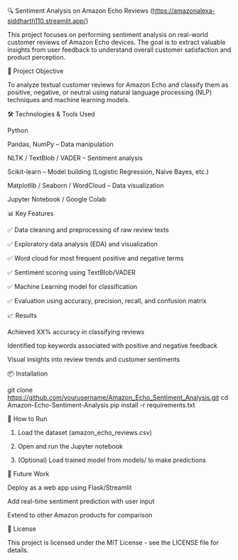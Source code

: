 🔍 Sentiment Analysis on Amazon Echo Reviews (https://amazonalexa-siddharth110.streamlit.app/)

This project focuses on performing sentiment analysis on real-world customer reviews of Amazon Echo devices. The goal is to extract valuable insights from user feedback to understand overall customer satisfaction and product perception.

📌 Project Objective

To analyze textual customer reviews for Amazon Echo and classify them as positive, negative, or neutral using natural language processing (NLP) techniques and machine learning models.

🛠 Technologies & Tools Used

Python

Pandas, NumPy – Data manipulation

NLTK / TextBlob / VADER – Sentiment analysis

Scikit-learn – Model building (Logistic Regression, Naive Bayes, etc.)

Matplotlib / Seaborn / WordCloud – Data visualization

Jupyter Notebook / Google Colab




📊 Key Features

✅ Data cleaning and preprocessing of raw review texts

✅ Exploratory data analysis (EDA) and visualization

✅ Word cloud for most frequent positive and negative terms

✅ Sentiment scoring using TextBlob/VADER

✅ Machine Learning model for classification

✅ Evaluation using accuracy, precision, recall, and confusion matrix


📈 Results

Achieved XX% accuracy in classifying reviews

Identified top keywords associated with positive and negative feedback

Visual insights into review trends and customer sentiments


📦 Installation

git clone https://github.com/yourusername/Amazon_Echo_Sentiment_Analysis.git
cd Amazon-Echo-Sentiment-Analysis
pip install -r requirements.txt

🚀 How to Run

1. Load the dataset (amazon_echo_reviews.csv)


2. Open and run the Jupyter notebook


3. (Optional) Load trained model from models/ to make predictions



🧠 Future Work

Deploy as a web app using Flask/Streamlit

Add real-time sentiment prediction with user input

Extend to other Amazon products for comparison


📄 License

This project is licensed under the MIT License - see the LICENSE file for details.


